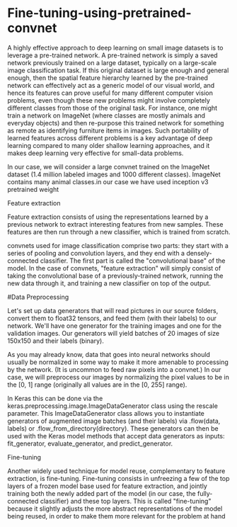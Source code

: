 # Fine-tuning-using-pretrained-convnet
A highly effective approach to deep learning on small image datasets is to leverage a pre-trained network. A pre-trained network is simply a saved network previously trained on a large dataset, typically on a large-scale image classification task. If this original dataset is large enough and general enough, then the spatial feature hierarchy learned by the pre-trained network can effectively act as a generic model of our visual world, and hence its features can prove useful for many different computer vision problems, even though these new problems might involve completely different classes from those of the original task. For instance, one might train a network on ImageNet (where classes are mostly animals and everyday objects) and then re-purpose this trained network for something as remote as identifying furniture items in images. Such portability of learned features across different problems is a key advantage of deep learning compared to many older shallow learning approaches, and it makes deep learning very effective for small-data problems.

In our case, we will consider a large convnet trained on the ImageNet dataset (1.4 million labeled images and 1000 different classes). ImageNet contains many animal classes.in our case we have used inception v3 pretrained weight

Feature extraction

Feature extraction consists of using the representations learned by a previous network to extract interesting features from new samples. These features are then run through a new classifier, which is trained from scratch.

 convnets used for image classification comprise two parts: they start with a series of pooling and convolution layers, and they end with a densely-connected classifier. The first part is called the "convolutional base" of the model. In the case of convnets, "feature extraction" will simply consist of taking the convolutional base of a previously-trained network, running the new data through it, and training a new classifier on top of the output.

#Data Preprocessing

Let's set up data generators that will read pictures in our source folders, convert them to float32 tensors, and feed them (with their labels) to our network. We'll have one generator for the training images and one for the validation images. Our generators will yield batches of 20 images of size 150x150 and their labels (binary).

As you may already know, data that goes into neural networks should usually be normalized in some way to make it more amenable to processing by the network. (It is uncommon to feed raw pixels into a convnet.) In our case, we will preprocess our images by normalizing the pixel values to be in the [0, 1] range (originally all values are in the [0, 255] range).

In Keras this can be done via the keras.preprocessing.image.ImageDataGenerator class using the rescale parameter. This ImageDataGenerator class allows you to instantiate generators of augmented image batches (and their labels) via .flow(data, labels) or .flow_from_directory(directory). These generators can then be used with the Keras model methods that accept data generators as inputs: fit_generator, evaluate_generator, and predict_generator.

Fine-tuning

Another widely used technique for model reuse, complementary to feature extraction, is fine-tuning. Fine-tuning consists in unfreezing a few of the top layers of a frozen model base used for feature extraction, and jointly training both the newly added part of the model (in our case, the fully-connected classifier) and these top layers. This is called "fine-tuning" because it slightly adjusts the more abstract representations of the model being reused, in order to make them more relevant for the problem at hand

